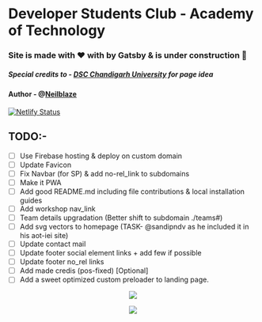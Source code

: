# Developer Students Club - Academy of Technology

### Site is made with ❤️ with by Gatsby & is under construction 🚀
##### Special credits to - [DSC Chandigarh University](https://dsccu.in/) for page idea

#### Author - @[Neilblaze](https://github.com/neilblaze)

[![Netlify Status](https://api.netlify.com/api/v1/badges/2aa72e47-232b-4e5a-a877-d0eea59c1f75/deploy-status)](https://app.netlify.com/sites/dscaot/deploys)

## TODO:-

- [ ] Use Firebase hosting & deploy on custom domain
- [ ] Update Favicon
- [ ] Fix Navbar (for SP) & add no-rel_link to subdomains
- [ ] Make it PWA
- [ ] Add good README.md including file contributions & local installation guides
- [ ] Add workshop nav_link
- [ ] Team details upgradation (Better shift to subdomain ./teams#)
- [ ] Add svg vectors to homepage (TASK- @sandipndv as he included it in his aot-iei site)
- [ ] Update contact mail
- [ ] Update footer social element links + add few if possible
- [ ] Update footer no_rel links
- [ ] Add made credis (pos-fixed) [Optional]
- [ ] Add a sweet optimized custom preloader to landing page.

<p align="center">
  <img src="https://camo.githubusercontent.com/e8411bb8d036e541b7299ea0a5c47db49e28c4b2/68747470733a2f2f7765622e617263686976652e6f72672f7765622f32303039303732383231303435362f687474703a2f2f64652e67656f6369746965732e636f6d2f68656c6c6f6d616e34362f636f6e736261722e676966" />
</p>

<p align="center">
  <img src="https://raw.githubusercontent.com/Neilblaze/SVG-store/master/Funny%20gif's/68747470733a2f2f692e6b796d2d63646e2e636f6d2f70686f746f732f696d616765732f6f726967696e616c2f3030312f3033362f3737352f3566362e676966.gif" />
</p>
